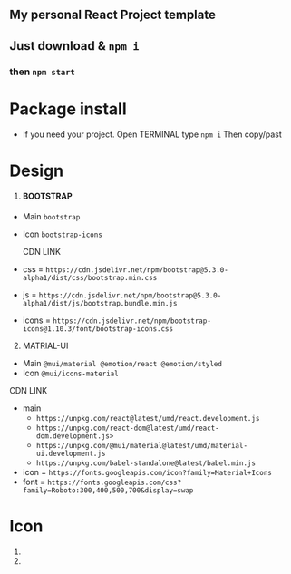 ## My personal React Project template

## Just download & `npm i`

### then `npm start`

# Package install

- If you need your project. Open TERMINAL type `npm i` Then copy/past

# Design

1. <h4>BOOTSTRAP</h4>

- Main `bootstrap`
- Icon `bootstrap-icons`

  <p> CDN LINK</p>

- css = `https://cdn.jsdelivr.net/npm/bootstrap@5.3.0-alpha1/dist/css/bootstrap.min.css`
- js = `https://cdn.jsdelivr.net/npm/bootstrap@5.3.0-alpha1/dist/js/bootstrap.bundle.min.js`
- icons = `https://cdn.jsdelivr.net/npm/bootstrap-icons@1.10.3/font/bootstrap-icons.css`

2. MATRIAL-UI

- Main `@mui/material @emotion/react @emotion/styled`
- Icon `@mui/icons-material`

<p> CDN LINK</p>

- main
  - `https://unpkg.com/react@latest/umd/react.development.js`
  - `https://unpkg.com/react-dom@latest/umd/react-dom.development.js>`
  - `https://unpkg.com/@mui/material@latest/umd/material-ui.development.js`
  - `https://unpkg.com/babel-standalone@latest/babel.min.js`
- icon = `https://fonts.googleapis.com/icon?family=Material+Icons`
- font = `https://fonts.googleapis.com/css?family=Roboto:300,400,500,700&display=swap`

# Icon

1.
2.

#

#

#

#

#

#
